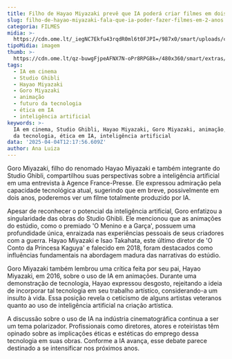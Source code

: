 ```yaml
---
title: Filho de Hayao Miyazaki prevê que IA poderá criar filmes em dois anos
slug: filho-de-hayao-miyazaki-fala-que-ia-poder-fazer-filmes-em-2-anos
categoria: FILMES
midia: >-
  https://cdn.ome.lt/_iegNC7Ekfu43rqdR0ml6t0FJPI=/987x0/smart/uploads/conteudo/fotos/02_qatFWUJ.jpg
tipoMidia: imagem
thumb: >-
  https://cdn.ome.lt/qz-buwgFjpeAFNX7N-oPr8RPG8k=/480x360/smart/extras/conteudos/01_QbwDhyr.jpg
tags:
  - IA em cinema
  - Studio Ghibli
  - Hayao Miyazaki
  - Goro Miyazaki
  - animação
  - futuro da tecnologia
  - ética em IA
  - inteligência artificial
keywords: >-
  IA em cinema, Studio Ghibli, Hayao Miyazaki, Goro Miyazaki, animação, futuro
  da tecnologia, ética em IA, inteligência artificial
data: '2025-04-04T12:17:56.609Z'
author: Ana Luiza
---
```


Goro Miyazaki, filho do renomado Hayao Miyazaki e também integrante do Studio Ghibli, compartilhou suas perspectivas sobre a inteligência artificial em uma entrevista à Agence France-Presse. Ele expressou admiração pela capacidade tecnológica atual, sugerindo que em breve, possivelmente em dois anos, poderemos ver um filme totalmente produzido por IA.

Apesar de reconhecer o potencial da inteligência artificial, Goro enfatizou a singularidade das obras do Studio Ghibli. Ele mencionou que as animações do estúdio, como o premiado 'O Menino e a Garça', possuem uma profundidade única, enraizada nas experiências pessoais de seus criadores com a guerra. Hayao Miyazaki e Isao Takahata, este último diretor de 'O Conto da Princesa Kaguya' e falecido em 2018, foram destacados como influências fundamentais na abordagem madura das narrativas do estúdio.

Goro Miyazaki também lembrou uma crítica feita por seu pai, Hayao Miyazaki, em 2016, sobre o uso de IA em animações. Durante uma demonstração de tecnologia, Hayao expressou desgosto, rejeitando a ideia de incorporar tal tecnologia em seu trabalho artístico, considerando-a um insulto à vida. Essa posição revela o ceticismo de alguns artistas veteranos quanto ao uso de inteligência artificial na criação artística.

A discussão sobre o uso de IA na indústria cinematográfica continua a ser um tema polarizador. Profissionais como diretores, atores e roteiristas têm opinado sobre as implicações éticas e estéticas do emprego dessa tecnologia em suas obras. Conforme a IA avança, esse debate parece destinado a se intensificar nos próximos anos.
